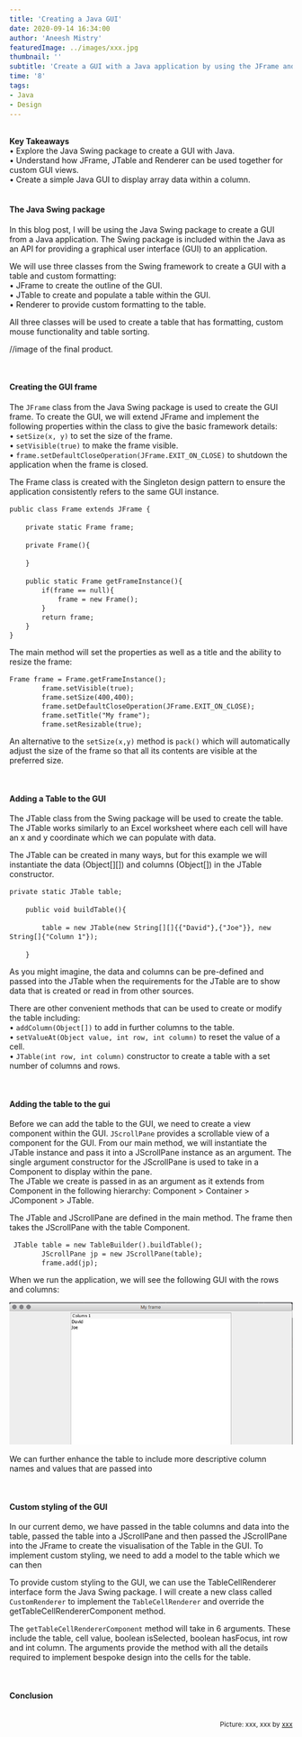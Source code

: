 ```yaml
---
title: 'Creating a Java GUI'
date: 2020-09-14 16:34:00
author: 'Aneesh Mistry'
featuredImage: ../images/xxx.jpg
thumbnail: ''
subtitle: 'Create a GUI with a Java application by using the JFrame and JTable packages.'
time: '8'
tags:
- Java
- Design
---
```

<br>
<strong>Key Takeaways</strong><br>
&#8226; Explore the Java Swing package to create a GUI with Java.<br>
&#8226; Understand how JFrame, JTable and Renderer can be used together for custom GUI views.<br>
&#8226; Create a simple Java GUI to display array data within a column.<br>



<br>
<h4>The Java Swing package</h4>
<p>
In this blog post, I will be using the Java Swing package to create a GUI from a Java application.
The Swing package is included within the Java as an API for providing a graphical user interface (GUI) to an application.
</p>
<p>
We will use three classes from the Swing framework to create a GUI with a table and custom formatting:<br>
&#8226; JFrame to create the outline of the GUI.<br>
&#8226; JTable to create  and populate a table within the GUI.<br>
&#8226; Renderer to provide custom formatting to the table.<br>
</p>
<p>
All three classes will be used to create a table that has formatting, custom mouse functionality and table sorting.

//image of the final product.


</p>

</p>
<br>
<h4>Creating the GUI frame</h4>
<p>
The <code>JFrame</code> class from the Java Swing package is used to create the GUI frame. To create the GUI, we will extend JFrame and implement the following properties within the class to give the basic framework details:<br>
&#8226; <code>setSize(x, y)</code> to set the size of the frame.<br>
&#8226; <code>setVisible(true)</code> to make the frame visible.<br>
&#8226; <code>frame.setDefaultCloseOperation(JFrame.EXIT_ON_CLOSE)</code> to shutdown the application when the frame is closed.<br>
</p>
<p>
The Frame class is created with the Singleton design pattern to ensure the application consistently refers to the same GUI instance.

```java{numberLines:true}
public class Frame extends JFrame {

    private static Frame frame;

    private Frame(){

    }

    public static Frame getFrameInstance(){
        if(frame == null){
            frame = new Frame();
        }
        return frame;
    }
}
```
The main method will set the properties as well as a title and the ability to resize the frame:

```java{numberLines:true}
Frame frame = Frame.getFrameInstance();
        frame.setVisible(true);
        frame.setSize(400,400);
        frame.setDefaultCloseOperation(JFrame.EXIT_ON_CLOSE);
        frame.setTitle("My frame");
        frame.setResizable(true);
```
</p>
<p>
An alternative to the <code>setSize(x,y)</code> method is <code>pack()</code> which will automatically adjust the size of the frame so that all its contents are visible at the preferred size. 
</p>
<br>
<h4>Adding a Table to the GUI</h4>
<p>
The JTable class from the Swing package will be used to create the table. The JTable works similarly to an Excel worksheet where each cell will have an x and y coordinate which we can populate with data. 
</p>
<p>
The JTable can be created in many ways, but for this example we will instantiate the data (Object[][]) and columns (Object[]) in the JTable constructor. 

```java{numberLines:true}
private static JTable table;

    public void buildTable(){

        table = new JTable(new String[][]{{"David"},{"Joe"}}, new String[]{"Column 1"});

    }
```

As you might imagine, the data and columns can be pre-defined and passed into the JTable when the requirements for the JTable are to show data that is created or read in from other sources.
</p>
<p>
There are other convenient methods that can be used to create or modify the table including:<br>
&#8226; <code>addColumn(Object[])</code> to add in further columns to the table.<br>
&#8226; <code>setValueAt(Object value, int row, int column)</code> to reset the value of a cell.<br>
&#8226; <code>JTable(int row, int column)</code> constructor to create a table with a set number of columns and rows.<br>

</p>
<br>
<h4>Adding the table to the gui</h4>
<p>
Before we can add the table to the GUI, we need to create a view component within the GUI. <code>JScrollPane</code> provides a scrollable view of a component for the GUI. From our main method, we will instantiate the JTable instance and pass it into a JScrollPane instance as an argument. The single argument constructor for the JScrollPane is used to take in a Component to display within the pane.<br>
The JTable we create is passed in as an argument as it extends from Component in the following hierarchy: Component > Container > JComponent > JTable.
</p>
<p>
The JTable and JScrollPane are defined in the main method. The frame then takes the JScrollPane with the table Component. 

```java{numberLines:true}
 JTable table = new TableBuilder().buildTable();
        JScrollPane jp = new JScrollPane(table);
        frame.add(jp);
```
When we run the application, we will see the following GUI with the rows and columns:

![Single Column Table](../../src/images/024_Table.png)

</p>
<p>
We can further enhance the table to include more descriptive column names and values that are passed into 
</p>
<br>
<h4>Custom styling of the GUI</h4>
<p>
In our current demo, we have passed in the table columns and data into the table, passed the table into a JScrollPane and then passed the JScrollPane into the JFrame to create the visualisation of the Table in the GUI. To implement custom styling, we need to add a model to the table which we can then
</p>
<p>
To provide custom styling to the GUI, we can use the TableCellRenderer interface form the Java Swing package. I will create a new class called <code>CustomRenderer</code> to implement the <code>TableCellRenderer</code> and override the getTableCellRendererComponent method.
</p>
<p>
The <code>getTableCellRendererComponent</code> method will take in 6 arguments. These include the table, cell value, boolean isSelected, boolean hasFocus, int row and int column. The arguments provide the method with all the details required to implement bespoke design into the cells for the table.
</p>
<br>
<h4>Conclusion</h4>
<p>


</p>

<br>
<small style="float: right;" >Picture: xxx, xxx by <a target="_blank" href="https://unsplash.com/@xxx">xxx</small></a><br>